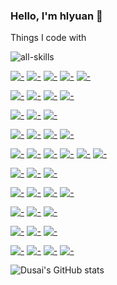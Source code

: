 ### Hello, I'm hlyuan 👋

<!--
**centyuan/centyuan** is a ✨ _special_ ✨ repository because its `README.md` (this file) appears on your GitHub profile.

Here are some ideas to get you started:

- 🔭 I’m currently working on ...
- 🌱 I’m currently learning ...
- 👯 I’m looking to collaborate on ...
- 🤔 I’m looking for help with ...
- 💬 Ask me about ...
- 📫 How to reach me: ...
- 😄 Pronouns: ...
- ⚡ Fun fact: ...
-->
Things I code with 

![all-skills](https://skillicons.dev/icons?i=linux,go,py,bash,kubernetes,docker,ai)

[![-](https://img.shields.io/static/v1?style=flat-square&label=&logoColor=ffffff&color=FCC624&message=Linux&logo=Linux)](https://www.linux.org/)
[![-](https://img.shields.io/static/v1?style=flat-square&label=&logoColor=ffffff&color=10B981&message=Rocky+Linux&logo=Rocky+Linux)](https://rockylinux.org/)
[![-](https://img.shields.io/static/v1?style=flat-square&label=&logoColor=ffffff&color=262577&message=Kali&logo=Kali+Linux)](https://www.kali.org)
[![-](https://img.shields.io/static/v1?style=flat-square&label=&logoColor=ffffff&color=0D597F&message=Alpine+Linux&logo=Alpine+Linux)](https://www.alpinelinux.org/)
[![-](https://img.shields.io/static/v1?style=flat-square&label=&logoColor=ffffff&color=A81D33&message=Debian&logo=Debian)](https://www.debian.org/)

[![-](https://img.shields.io/static/v1?style=flat-square&label=&logoColor=ffffff&color=00ADD8&message=Golang&logo=Go)](https://golang.org/)
[![-](https://img.shields.io/static/v1?style=flat-square&label=&logoColor=ffffff&color=3670A0&message=Python&logo=Python)](https://www.python.org/)
[![-](https://img.shields.io/static/v1?style=flat-square&label=&logoColor=ffffff&color=121011&message=Shell+Scripts&logo=GNU-Bash)](https://www.gnu.org/software/bash/)
[![-](https://img.shields.io/static/v1?style=flat-square&label=&logoColor=ffffff&color=000000&message=Markdown&logo=Markdown)](https://www.markdownguide.org/)

[![-](https://img.shields.io/static/v1?style=flat-square&label=&logoColor=ffffff&color=326CE5&message=Kubernetes&logo=Kubernetes)](https://kubernetes.io/)
[![-](https://img.shields.io/static/v1?style=flat-square&label=&logoColor=ffffff&color=2496ED&message=Docker&logo=Docker)](https://www.docker.com/)
[![-](https://img.shields.io/static/v1?style=flat-square&label=&logoColor=ffffff&color=575757&message=Containerd&logo=Containerd)](https://containerd.io/)


[![-](https://img.shields.io/static/v1?style=flat-square&label=&logoColor=ffffff&color=005571&message=ElasticSearch&logo=ElasticSearch)](https://www.elastic.co/cn)
[![-](https://img.shields.io/static/v1?style=flat-square&label=&logoColor=ffffff&color=005571&message=Kibana&logo=Kibana)](https://www.elastic.co/cn/kibana)
[![-](https://img.shields.io/static/v1?style=flat-square&label=&logoColor=ffffff&color=FC6D26&message=GitLab+Runner&logo=GitLab)](https://docs.gitlab.com/runner/)
[![-](https://img.shields.io/static/v1?style=flat-square&label=&logoColor=ffffff&color=2088FF&message=GitHub+Actions&logo=GitHub+Actions)](https://github.com/features/actions)

[![-](https://img.shields.io/static/v1?style=flat-square&label=&logoColor=ffffff&color=4479A1&message=MySQL&logo=MySQL)](https://www.mysql.com/)
[![-](https://img.shields.io/static/v1?style=flat-square&label=&logoColor=ffffff&color=316192&message=PostgreSQL&logo=PostgreSQL)](https://www.postgresql.org/)
[![-](https://img.shields.io/static/v1?style=flat-square&label=&logoColor=ffffff&color=47A248&message=MongoDB&logo=MongoDB)](https://www.mongodb.com/)
[![-](https://img.shields.io/static/v1?style=flat-square&label=&logoColor=ffffff&color=DC382D&message=Redis&logo=Redis)](https://redis.com/)
[![-](https://img.shields.io/static/v1?style=flat-square&label=&logoColor=ffffff&color=FF6600&message=RabbitMQ&logo=RabbitMQ)](https://www.rabbitmq.com/)
[![-](https://img.shields.io/static/v1?style=flat-square&label=&logoColor=ffffff&color=231F20&message=Apache+Kafka&logo=Apache+Kafka)](https://kafka.apache.org/)

[![-](https://img.shields.io/static/v1?style=flat-square&label=&logoColor=ffffff&color=009639&message=NGINX&logo=NGINX)](https://nginx.org/)
[![-](https://img.shields.io/static/v1?style=flat-square&label=&logoColor=ffffff&color=000000&message=OpenTelemetry&logo=OpenTelemetry)](https://opentelemetry.io/)
[![-](https://img.shields.io/static/v1?style=flat-square&label=&logoColor=ffffff&color=017CEE&message=Apache+Airflow&logo=Apache+Airflow)](https://airflow.apache.org/)

[![-](https://img.shields.io/static/v1?style=flat-square&label=&logoColor=ffffff&color=007ACC&message=Visual+Studio+Code&logo=Visual+Studio+Code)](https://code.visualstudio.com/)
[![-](https://img.shields.io/static/v1?style=flat-square&label=&logoColor=ffffff&color=F37626&message=Jupyter&logo=Jupyter)](https://jupyterlab.readthedocs.io/en/latest/)
[![-](https://img.shields.io/static/v1?style=flat-square&label=&logoColor=ffffff&color=019733&message=Vim&logo=Vim)](https://www.vim.org/)
[![-](https://img.shields.io/static/v1?style=flat-square&label=&logoColor=ffffff&color=FF4088&message=Hugo&logo=Hugo)](https://gohugo.io/)

[![-](https://img.shields.io/static/v1?style=flat-square&label=&logoColor=ffffff&color=FF6C37&message=Postman&logo=Postman)](https://www.postman.com/)
[![-](https://img.shields.io/static/v1?style=flat-square&label=&logoColor=ffffff&color=85EA2D&message=Swagger&logo=Swagger)](https://swagger.io/)
[![-](https://img.shields.io/static/v1?style=flat-square&label=&logoColor=ffffff&color=D22128&message=Apache+JMeter&logo=Apache+JMeter)](https://jmeter.apache.org/)

[![-](https://img.shields.io/static/v1?style=flat-square&label=&logoColor=ffffff&color=F05032&message=Git&logo=Git)](https://git-scm.com/)
[![-](https://img.shields.io/static/v1?style=flat-square&label=&logoColor=ffffff&color=181717&message=GitHub&logo=GitHub)](https://github.com/)
[![-](https://img.shields.io/static/v1?style=flat-square&label=&logoColor=ffffff&color=FC6D26&message=GitLab&logo=GitLab)](https://about.gitlab.com/)

[![-](https://img.shields.io/static/v1?style=flat-square&label=&logoColor=ffffff&color=FC6D26&message=PaddlePaddle&logo=PaddlePaddle)](https://www.paddlepaddle.org.cn/)
[![-](https://img.shields.io/static/v1?style=flat-square&label=&logoColor=ffffff&color=FC6D26&message=PaddleNLP&logo=PaddlePaddle)](https://www.paddlepaddle.org.cn/)
[![-](https://img.shields.io/static/v1?style=flat-square&label=&logoColor=ffffff&color=FC6D26&message=PaddleOCR&logo=PaddlePaddle)](https://www.paddlepaddle.org.cn/) 
[![-](https://img.shields.io/static/v1?style=flat-square&label=&logoColor=ffffff&color=FC6D26&message=tesseract&logo=tesseract-ocr)](https://github.com/tesseract-ocr/tesseract)

![Dusai's GitHub stats](https://github-readme-stats.vercel.app/api?username=stacklens)
